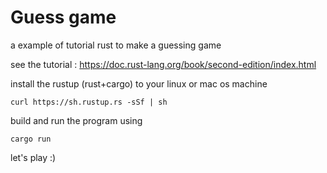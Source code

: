 # Guess game
a example of tutorial rust to make a guessing game

see the tutorial : https://doc.rust-lang.org/book/second-edition/index.html

install the rustup (rust+cargo) to your linux or mac os machine

```
curl https://sh.rustup.rs -sSf | sh
```

build and run the program using

```
cargo run
```
 
let's play :)

